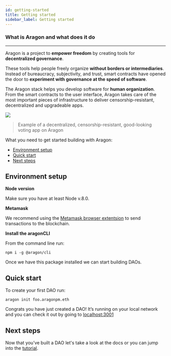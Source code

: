 ```yaml
---
id: getting-started
title: Getting started
sidebar_label: Getting started
---
```


### What is Aragon and what does it do
---

Aragon is a project to **empower freedom** by creating tools for **decentralized governance**.

These tools help people freely organize **without borders or intermediaries**. Instead of bureaucracy, subjectivity, and trust, smart contracts have opened the door to **experiment with governance at the speed of software**.

The Aragon stack helps you develop software for **human organization**. From the smart contracts to the user interface, Aragon takes care of the most important pieces of infrastructure to deliver censorship-resistant, decentralized and upgradeable apps.

![](/docs/assets/core.png)

> Example of a decentralized, censorship-resistant, good-looking voting app on Aragon


What you need to get started building with Aragon:

- [Environment setup](#environment-setup)
- [Quick start](#quick-start)
- [Next steps](#next-steps)


## Environment setup

**Node version**

Make sure you have at least Node v.8.0.

**Metamask**

We recommend using the [Metamask browser extentsion](https://metamask.io/) to send transactions to the blockchain.

**Install the aragonCLI**

From the command line run:

```
npm i -g @aragon/cli
```

Once we have this package installed we can start building DAOs.

## Quick start

To create your first DAO run:

```
aragon init foo.aragonpm.eth
```

Congrats you have just created a DAO! It’s running on your local network and you can check it out by going to [localhost:3001](http://localhost:3001)

## Next steps

Now that you’ve built a DAO let's take a look at the docs or you can jump into the [tutorial](/docs/tutorial.html).